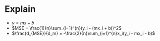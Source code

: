 # Explain
- $y = mx + b$
- $MSE = \frac{1}{n}\sum_{i=1}^{n}(y_i - (mx_i + b))^2$
- $\frac{d_{MSE}}{d_m} = -\frac{2}{n}\sum_{i=1}^{n}x_i(y_i - mx_i - b)$